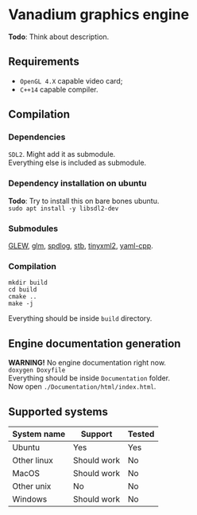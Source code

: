 # Vanadium graphics engine
**Todo**: Think about description.
## Requirements
* `OpenGL 4.X` capable video card;
* `C++14` capable compiler.
## Compilation
### Dependencies
`SDL2`. Might add it as submodule.  
Everything else is included as submodule.
### Dependency installation on ubuntu
**Todo**: Try to install this on bare bones ubuntu.    
```sudo apt install -y libsdl2-dev```
### Submodules
[GLEW](https://github.com/nigels-com/glew), 
[glm](https://github.com/g-truc/glm), 
[spdlog](https://github.com/gabime/spdlog), 
[stb](https://github.com/nothings/stb),
[tinyxml2](https://github.com/leethomason/tinyxml2),
[yaml-cpp](https://github.com/jbeder/yaml-cpp).
### Compilation
```
mkdir build
cd build
cmake ..
make -j
```  
Everything should be inside `build` directory.

## Engine documentation generation
**WARNING!** No engine documentation right now.  
`doxygen Doxyfile`  
Everything should be inside `Documentation` folder.  
Now open `./Documentation/html/index.html`.
## Supported systems
| System name   | Support       | Tested        |
| ------------- | ------------- | ------------- |
| Ubuntu        | Yes           | Yes           |
| Other linux   | Should work   | No            |
| MacOS         | Should work   | No            |
| Other unix    | No            | No            |
| Windows       | Should work   | No            |